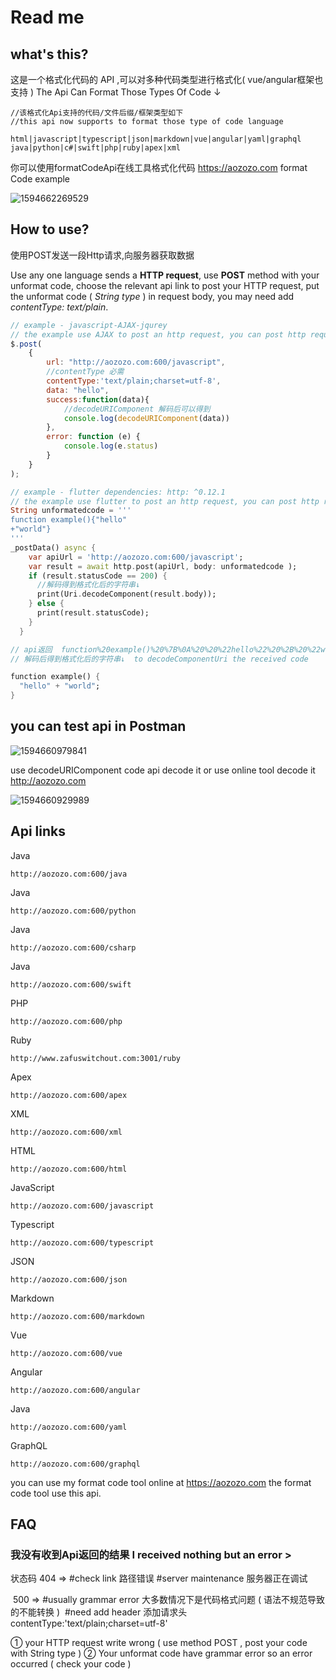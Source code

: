 # Read me

## what's this?

这是一个格式化代码的 API ,可以对多种代码类型进行格式化( vue/angular框架也支持 )
The Api Can Format Those Types Of Code ↓

```formatCodeAPI
//该格式化Api支持的代码/文件后缀/框架类型如下
//this api now supports to format those type of code language

html|javascript|typescript|json|markdown|vue|angular|yaml|graphql
java|python|c#|swift|php|ruby|apex|xml
```



你可以使用formatCodeApi在线工具格式化代码  https://aozozo.com
format Code example

![1594662269529](C:\Users\duo\Desktop\src\1594662269529.png)



## How to use?

使用POST发送一段Http请求,向服务器获取数据

Use any one language sends a **HTTP request**, use **POST** method with your unformat code, choose the relevant api link to post your HTTP request, put the unformat code ( *String type* ) in request body, you may need add *contentType: text/plain*.

```js
// example - javascript-AJAX-jqurey
// the example use AJAX to post an http request, you can post http request by other language
$.post(
    {
        url: "http://aozozo.com:600/javascript",
        //contentType 必需
        contentType:'text/plain;charset=utf-8',
        data: "hello",
        success:function(data){
            //decodeURIComponent 解码后可以得到
            console.log(decodeURIComponent(data))
        },
        error: function (e) {
            console.log(e.status)
        }
    }
);
```



```dart
// example - flutter dependencies: http: ^0.12.1
// the example use flutter to post an http request, you can post http request by other language
String unformatedcode = '''
function example(){"hello"
+"world"}
'''
_postData() async {
    var apiUrl = 'http://aozozo.com:600/javascript';
    var result = await http.post(apiUrl, body: unformatedcode );
    if (result.statusCode == 200) {
      //解码得到格式化后的字符串↓
      print(Uri.decodeComponent(result.body));
    } else {
      print(result.statusCode);
    }
  }

// api返回  function%20example()%20%7B%0A%20%20%22hello%22%20%2B%20%22world%22%3B%0A%7D%0A
// 解码后得到格式化后的字符串↓  to decodeComponentUri the received code

function example() {
  "hello" + "world";
}

```

## you can test api in Postman

![1594660979841](C:\Users\duo\Desktop\src\1594660979841.png)

use decodeURIComponent code api decode it or use online tool decode it http://aozozo.com

![1594660929989](C:\Users\duo\Desktop\src\1594660929989.png)

## Api links

Java

```formatCodesApi
http://aozozo.com:600/java
```

Java

```formatCodesApi
http://aozozo.com:600/python
```

Java

```formatCodesApi
http://aozozo.com:600/csharp
```

Java

```formatCodesApi
http://aozozo.com:600/swift
```

PHP

```formatCodesApi
http://aozozo.com:600/php
```

Ruby

```formatCodesApi
http://www.zafuswitchout.com:3001/ruby
```

Apex

```formatCodesApi
http://aozozo.com:600/apex
```

XML

```formatCodesApi
http://aozozo.com:600/xml
```

HTML

```formatCodesApi
http://aozozo.com:600/html
```

JavaScript

```formatCodesApi
http://aozozo.com:600/javascript
```

Typescript

```formatCodesApi
http://aozozo.com:600/typescript
```

JSON

```formatCodesApi
http://aozozo.com:600/json
```

Markdown

```formatCodesApi
http://aozozo.com:600/markdown
```

Vue

```formatCodesApi
http://aozozo.com:600/vue
```

Angular

```formatCodesApi
http://aozozo.com:600/angular
```

Java

```formatCodesApi
http://aozozo.com:600/yaml
```

GraphQL

```formatCodesApi
http://aozozo.com:600/graphql
```



you can use my format code tool online at https://aozozo.com
the format code tool use this api.



## FAQ

### 我没有收到Api返回的结果  I received nothing  but an error > 

状态码 404 => #check link 路径错误
						#server maintenance 服务器正在调试

​			500 => #usually grammar error 大多数情况下是代码格式问题 ( 语法不规范导致的不能转换 )
​						#need add header 添加请求头 contentType:'text/plain;charset=utf-8'   

① your HTTP request write wrong ( use method POST , post your code with String type )
② Your unformat code have grammar error so an error occurred ( check your code )